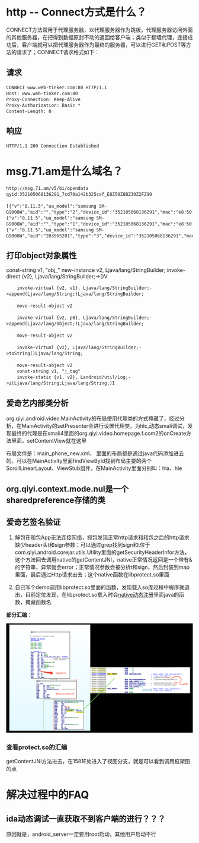 
# http -- Connect方式是什么？
CONNECT方法常用于代理服务器，以代理服务器作为跳板，代理服务器访问外面的其他服务器，在把得到数据原封不动的返回给客户端；类似于翻墙代理，连接成功后，客户端就可以把代理服务器作为最终的服务器，可以进行GET和POST等方法的请求了；CONNECT请求格式如下：

## 请求

```
CONNECT www.web-tinker.com:80 HTTP/1.1
Host: www.web-tinker.com:80
Proxy-Connection: Keep-Alive
Proxy-Authorization: Basic *
Content-Length: 0
```
## 响应

```
HTTP/1.1 200 Connection Established
```


# msg.71.am是什么域名？


```
http://msg.71.am/v5/bi/opendata
qyid:352105068136291_7cd70a142b325caf_E8Z50Z8BZ30Z2FZ90

[{"v":"8.11.5","ua_model":"samsung SM-G9008W","aid":"","type":"2","device_id":"352105068136291","mac":"e8:50:8b:30:2f:90","imei":"352105068136291","openudid":"7cd70a142b325caf","androidid":"7cd70a142b325caf","bt_mac":"02:00:00:00:00:00","pkg":"com.qiyi.video","key":"591a3d5e95c34d3f4e2373d2df3fd506","sid":"qbzv7j0s70u01hwn","os_v":"6.0.1","brand":"samsung","resolution":"1080x1920","network":"1","cell_id":"169918453","gps_lon":"104.082021","gps_lat":"30.543431","tvid":"","cid":"","pid":"","duration":"17871","os_t":"Android","lang":"zh"},{"v":"8.11.5","ua_model":"samsung SM-G9008W","aid":"","type":"1","device_id":"352105068136291","mac":"e8:50:8b:30:2f:90","imei":"352105068136291","openudid":"7cd70a142b325caf","androidid":"7cd70a142b325caf","bt_mac":"02:00:00:00:00:00","pkg":"com.qiyi.video","key":"591a3d5e95c34d3f4e2373d2df3fd506","sid":"tl5ndfmwa9zs6206","os_v":"6.0.1","brand":"samsung","resolution":"1080x1920","network":"1","cell_id":"169918453","gps_lon":"104.082021","gps_lat":"30.543431","tvid":"","cid":"","pid":"","duration":"","os_t":"Android","lang":"zh"},{"v":"8.11.5","ua_model":"samsung SM-G9008W","aid":"203965201","type":"3","device_id":"352105068136291","mac":"e8:50:8b:30:2f:90","imei":"352105068136291","openudid":"7cd70a142b325caf","androidid":"7cd70a142b325caf","bt_mac":"02:00:00:00:00:00","pkg":"com.qiyi.video","key":"591a3d5e95c34d3f4e2373d2df3fd506","sid":"tl5ndfmwa9zs6206","os_v":"6.0.1","brand":"samsung","resolution":"1080x1920","network":"1","cell_id":"169918453","gps_lon":"104.082021","gps_lat":"30.543431","tvid":"692992100","cid":"-1","pid":"50a0d79ec72392387d2d477bd198d466","duration":"","os_t":"Android","lang":"zh"}]

```


## 打印object对象属性

const-string v1, "obj_"
        new-instance v2, Ljava/lang/StringBuilder;
        invoke-direct {v2}, Ljava/lang/StringBuilder;-><init>()V
	
	    invoke-virtual {v2, v1}, Ljava/lang/StringBuilder;->append(Ljava/lang/String;)Ljava/lang/StringBuilder;

	    move-result-object v2

	    invoke-virtual {v2, p0}, Ljava/lang/StringBuilder;->append(Ljava/lang/Object;)Ljava/lang/StringBuilder;

	    move-result-object v2

	    invoke-virtual {v2}, Ljava/lang/StringBuilder;->toString()Ljava/lang/String;

	    move-result-object v2
	    const-string v1, "j_tag"
	    invoke-static {v1, v2}, Landroid/util/Log;->i(Ljava/lang/String;Ljava/lang/String;)I


## 爱奇艺内部类分析

org.qiyi.android.video.MainActivity的布局使用代理类的方式掩藏了，经过分析，在MainActivity的setPresenter会进行设置代理类，为hlc,动态smali调试，发现最终的代理是在smali4里面的org.qiyi.video.homepage.f.com2的onCreate方法里面，setContentView就在这里

布局文件是：main_phone_new.xml， 里面的布局都是通过java代码添加进去的，可以在MainActivity里面findViewById找到布局主要的两个ScrollLinearLayout、ViewStub组件，在MainActivity里面分别叫：hla、hle

## org.qiyi.context.mode.nul是一个sharedpreference存储的类

## 爱奇艺签名验证

1. 解包在和包App无法连接网络，抓包发现正常http请求和和包之后的http请求缺少header头t和sign参数；可以通过grep找到sign和t位于com.qiyi.android.corejar.utils.Utility里面的getSecurityHeaderInfor方法，这个方法回去调用native的getContentJNI，native正常情况返回是一个带有&的字符串，异常就会error；正常情况参数会被分析t和sign，然后封装到map里面，最后通过Http请求出去；这个native函数在libprotect.so里面

2. 自己写个demo调用libprotect.so里面的函数，发现载入so库过程中程序就退出，目前定位发现，在libprotect.so载入时会[native动态注册][1]里面java的函数，掩藏函数名

__部分汇编：__

![native_register](native_register.png)

### 查看protect.so的汇编

getContentJNI方法进去，在1581E处进入了视图分支，就是可以看到调用框架图的点
# 解决过程中的FAQ
## ida动态调试一直获取不到客户端的进行？？？

原因就是，android_server一定要用root启动，其他用户启动不行

[1]:自己写个文档
